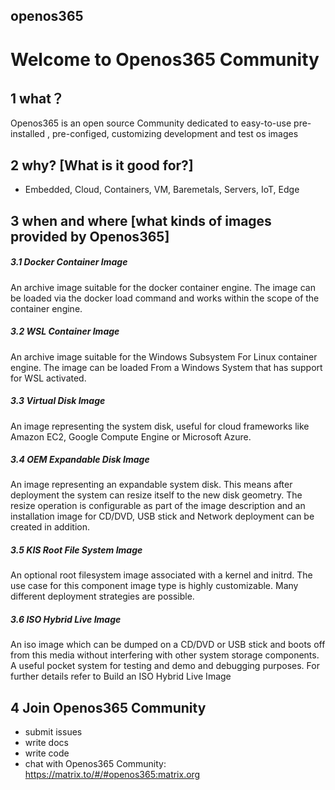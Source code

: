 ## openos365

# Welcome to Openos365 Community

## 1 what？

Openos365 is an open source Community dedicated to easy-to-use pre-installed , pre-configed, customizing development and test os images 


## 2 why? [What is it good for?]

* Embedded, Cloud, Containers, VM, Baremetals, Servers, IoT, Edge


## 3 when and where [what kinds of images provided by Openos365]


##### 3.1 Docker Container Image

  An archive image suitable for the docker container engine. The image can be loaded via the docker load command and works within the scope of the container engine.

##### 3.2 WSL Container Image
  
  An archive image suitable for the Windows Subsystem For Linux container engine. The image can be loaded From a Windows System that has support for WSL activated. 
  
##### 3.3 Virtual Disk Image

  An image representing the system disk, useful for cloud frameworks like Amazon EC2, Google Compute Engine or Microsoft Azure. 

##### 3.4 OEM Expandable Disk Image

  An image representing an expandable system disk. This means after deployment the system can resize itself to the new disk geometry. The resize operation is configurable as part of the image description and an installation image for CD/DVD, USB stick and Network deployment can be created in addition. 

##### 3.5 KIS Root File System Image

  An optional root filesystem image associated with a kernel and initrd. The use case for this component image type is highly customizable. Many different deployment strategies are possible.

##### 3.6 ISO Hybrid Live Image

  An iso image which can be dumped on a CD/DVD or USB stick and boots off from this media without interfering with other system storage components. A useful pocket system for testing and demo and debugging purposes. For further details refer to Build an ISO Hybrid Live Image
    
## 4 Join Openos365 Community 
  * submit issues
  * write docs
  * write code
  * chat with Openos365 Community: https://matrix.to/#/#openos365:matrix.org
